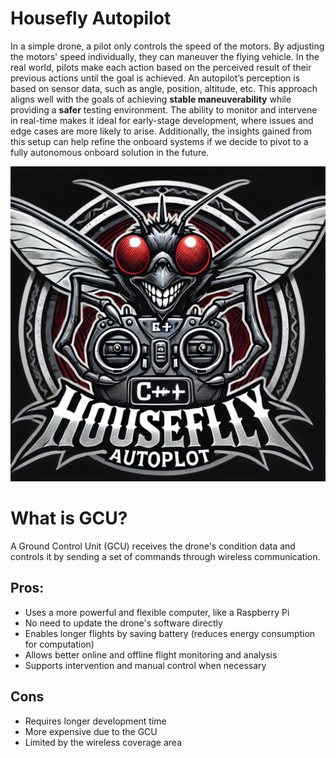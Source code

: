 # Housefly Autopilot

In a simple drone, a pilot only controls the speed of the motors. By adjusting the motors' speed individually, they can maneuver the flying vehicle. In the real world, pilots make each action based on the perceived result of their previous actions until the goal is achieved. An autopilot’s perception is based on sensor data, such as angle, position, altitude, etc. This approach aligns well with the goals of achieving **stable maneuverability** while providing a **safer** testing environment. The ability to monitor and intervene in real-time makes it ideal for early-stage development, where issues and edge cases are more likely to arise. Additionally, the insights gained from this setup can help refine the onboard systems if we decide to pivot to a fully autonomous onboard solution in the future.

![housefly autopilot](./public/image/logo.webp)

# What is GCU?

A Ground Control Unit (GCU) receives the drone's condition data and controls it by sending a set of commands through wireless communication.

## Pros:

- Uses a more powerful and flexible computer, like a Raspberry Pi
- No need to update the drone's software directly
- Enables longer flights by saving battery (reduces energy consumption for computation)
- Allows better online and offline flight monitoring and analysis
- Supports intervention and manual control when necessary

## Cons

- Requires longer development time
- More expensive due to the GCU
- Limited by the wireless coverage area
